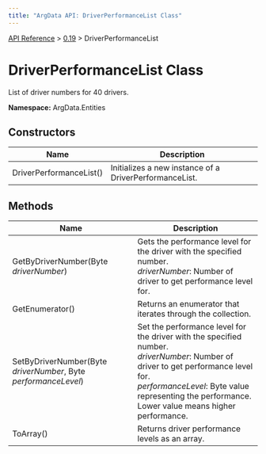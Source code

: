 ```yaml
---
title: "ArgData API: DriverPerformanceList Class"
---
```


[API Reference](/argdata/api/) &gt; [0.19](/argdata/api/0.19/) &gt; DriverPerformanceList

# DriverPerformanceList Class

List of driver numbers for 40 drivers.

**Namespace:** ArgData.Entities

## Constructors

<table class="table table-bordered table-striped ">
<thead>
  <tr>
    <th>Name</th>
    <th>Description</th>
  </tr>
</thead>
<tbody>
  <tr>
    <td>DriverPerformanceList()</td>
    <td>Initializes a new instance of a DriverPerformanceList.</td>
  </tr>
</tbody>
</table>


## Methods

<table class="table table-bordered table-striped ">
<thead>
  <tr>
    <th>Name</th>
    <th>Description</th>
  </tr>
</thead>
<tbody>
  <tr>
    <td>GetByDriverNumber(Byte <em>driverNumber</em>)</td>
    <td>Gets the performance level for the driver with the specified number.<br /><em>driverNumber</em>: Number of driver to get performance level for.<br /></td>
  </tr>
  <tr>
    <td>GetEnumerator()</td>
    <td>Returns an enumerator that iterates through the collection.</td>
  </tr>
  <tr>
    <td>SetByDriverNumber(Byte <em>driverNumber</em>, Byte <em>performanceLevel</em>)</td>
    <td>Set the performance level for the driver with the specified number.<br /><em>driverNumber</em>: Number of driver to get performance level for.<br /><em>performanceLevel</em>: Byte value representing the performance. Lower value means higher performance.<br /></td>
  </tr>
  <tr>
    <td>ToArray()</td>
    <td>Returns driver performance levels as an array.</td>
  </tr>
</tbody>
</table>


